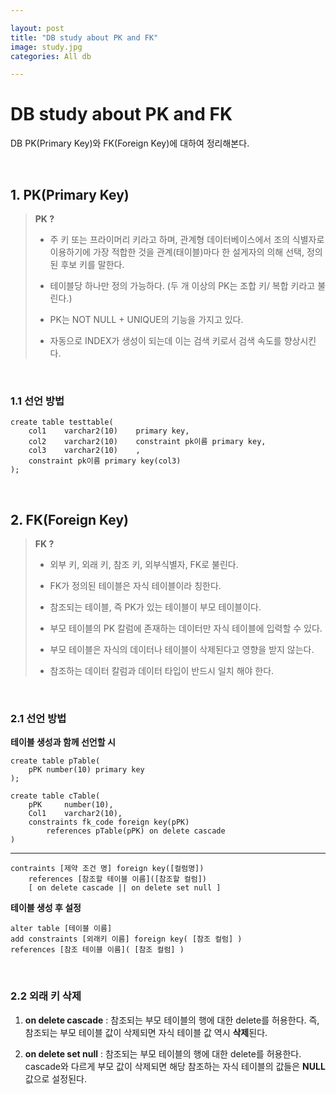 ```yaml
---  

layout: post  
title: "DB study about PK and FK"  
image: study.jpg  
categories: All db  

---  
```


# DB study about PK and FK  

DB PK(Primary Key)와 FK(Foreign Key)에 대하여 정리해본다.  

<br/>  

## 1. PK(Primary Key)  

> **PK ?**  
> 
> * 주 키 또는 프라이머리 키라고 하며, 관계형 데이터베이스에서 조의 식별자로 이용하기에 가장 적합한 것을 관계(태이블)마다 한 설게자의 의해 선택, 정의된 후보 키를 말한다.  
> 
> * 테이블당 하나만 정의 가능하다. (두 개 이상의 PK는 조합 키/ 복합 키라고 불린다.)  
> 
> * PK는 NOT NULL + UNIQUE의 기능을 가지고 있다.  
> 
> * 자동으로 INDEX가 생성이 되는데 이는 검색 키로서 검색 속도를 향상시킨다.  

<br/>  

### 1.1 선언 방법  

```  
create table testtable(
    col1    varchar2(10)    primary key,
    col2    varchar2(10)    constraint pk이름 primary key,
    col3    varchar2(10)    ,
    constraint pk이름 primary key(col3)
);
```  

<br/>  

## 2. FK(Foreign Key)  

> **FK ?**  
> 
> * 외부 키, 외래 키, 참조 키, 외부식별자, FK로 불린다.  
> 
> * FK가 정의된 테이블은 자식 테이블이라 칭한다.  
> 
> * 참조되는 테이블, 즉 PK가 있는 테이블이 부모 테이블이다.  
> 
> * 부모 테이블의 PK 칼럼에 존재하는 데이터만 자식 테이블에 입력할 수 있다.  
> 
> * 부모 테이블은 자식의 데이터나 테이블이 삭제된다고 영향을 받지 않는다.  
> 
> * 참조하는 데이터 칼럼과 데이터 타입이 반드시 일치 해야 한다.  

<br/>  

### 2.1 선언 방법  

**테이블 생성과 함께 선언할 시**  

```  
create table pTable(
    pPK number(10) primary key  
);  

create table cTable(
    pPK     number(10),
    Col1    varchar2(10),  
    constraints fk_code foreign key(pPK)  
        references pTable(pPK) on delete cascade
)  
```  

---  

```  
contraints [제약 조건 명] foreign key([컬럼명])
    references [참조할 테이블 이름]([참조할 컬럼])
    [ on delete cascade || on delete set null ]
```  

**테이블 생성 후 설정**  

```  
alter table [테이블 이름]
add constraints [외래키 이름] foreign key( [참조 컬럼] )
references [참조 테이블 이름]( [참조 컬럼] )  
```  

<br/>  

### 2.2 외래 키 삭제  

1. **on delete cascade** : 참조되는 부모 테이블의 행에 대한 delete를 허용한다. 즉, 참조되는 부모 테이블 값이 삭제되면 자식 테이블 값 역시 **삭제**된다.  

2. **on delete set null** : 참조되는 부모 테이블의 행에 대한 delete를 허용한다. cascade와 다르게 부모 값이 삭제되면 해당 참조하는 자식 테이블의 값들은 **NULL**값으로 설정된다.




